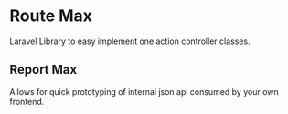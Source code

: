 # Route Max

Laravel Library to easy implement 
one action controller classes.

## Report Max

Allows for quick prototyping of internal json api 
consumed by your own frontend.